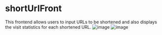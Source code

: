 # shortUrlFront
This frontend allows users to input URLs to be shortened and also displays the visit statistics for each shortened URL. 
![image](https://github.com/miguel807/shortUrlFront/assets/122855243/b19b7a46-c7fa-47d3-bfac-7aa3e424c060)
![image](https://github.com/miguel807/shortUrlFront/assets/122855243/389bd276-1097-403a-a8a4-fc4d452863e3)


